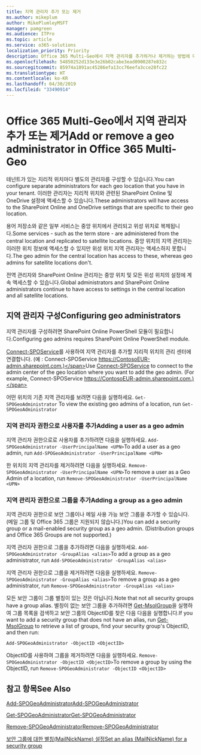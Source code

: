 ```yaml
---
title: 지역 관리자 추가 또는 제거
ms.author: mikeplum
author: MikePlumleyMSFT
manager: pamgreen
ms.audience: ITPro
ms.topic: article
ms.service: o365-solutions
localization_priority: Priority
description: Office 365 Multi-Geo에서 지역 관리자를 추가하거나 제거하는 방법에 대해 알아봅니다.
ms.openlocfilehash: 54850252d133e3e26b02cabe3ead0900287e832c
ms.sourcegitcommit: 85974a1891ac45286efa13cc76eefa3cce28fc22
ms.translationtype: HT
ms.contentlocale: ko-KR
ms.lasthandoff: 04/30/2019
ms.locfileid: "33490914"
---
```

# <a name="add-or-remove-a-geo-administrator-in-office-365-multi-geo"></a><span data-ttu-id="3c642-103">Office 365 Multi-Geo에서 지역 관리자 추가 또는 제거</span><span class="sxs-lookup"><span data-stu-id="3c642-103">Add or remove a geo administrator in Office 365 Multi-Geo</span></span>

<span data-ttu-id="3c642-104">테넌트가 있는 지리적 위치마다 별도의 관리자를 구성할 수 있습니다.</span><span class="sxs-lookup"><span data-stu-id="3c642-104">You can configure separate administrators for each geo location that you have in your tenant.</span></span> <span data-ttu-id="3c642-105">이러한 관리자는 지리적 위치와 관련된 SharePoint Online 및 OneDrive 설정에 액세스할 수 있습니다.</span><span class="sxs-lookup"><span data-stu-id="3c642-105">These administrators will have access to the SharePoint Online and OneDrive settings that are specific to their geo location.</span></span>

<span data-ttu-id="3c642-106">용어 저장소와 같은 일부 서비스는 중앙 위치에서 관리되고 위성 위치로 복제됩니다.</span><span class="sxs-lookup"><span data-stu-id="3c642-106">Some services - such as the term store - are administered from the central location and replicated to satellite locations.</span></span> <span data-ttu-id="3c642-107">중앙 위치의 지역 관리자는 이러한 위치 정보에 액세스할 수 있지만 위성 위치 지역 관리자는 액세스하지 못합니다.</span><span class="sxs-lookup"><span data-stu-id="3c642-107">The geo admin for the central location has access to these, whereas geo admins for satellite locations don't.</span></span>

<span data-ttu-id="3c642-108">전역 관리자와 SharePoint Online 관리자는 중앙 위치 및 모든 위성 위치의 설정에 계속 액세스할 수 있습니다.</span><span class="sxs-lookup"><span data-stu-id="3c642-108">Global administrators and SharePoint Online administrators continue to have access to settings in the central location and all satellite locations.</span></span>

## <a name="configuring-geo-administrators"></a><span data-ttu-id="3c642-109">지역 관리자 구성</span><span class="sxs-lookup"><span data-stu-id="3c642-109">Configuring geo administrators</span></span>

<span data-ttu-id="3c642-110">지역 관리자를 구성하려면 SharePoint Online PowerShell 모듈이 필요합니다.</span><span class="sxs-lookup"><span data-stu-id="3c642-110">Configuring geo admins requires SharePoint Online PowerShell module.</span></span>

<span data-ttu-id="3c642-111">[Connect-SPOService](https://docs.microsoft.com/powershell/module/sharepoint-online/Connect-SPOService)를 사용하여 지역 관리자를 추가할 지리적 위치의 관리 센터에 연결합니다. (예 : Connect-SPOService  https://ContosoEUR-admin.sharepoint.com.)</span><span class="sxs-lookup"><span data-stu-id="3c642-111">Use [Connect-SPOService](https://docs.microsoft.com/powershell/module/sharepoint-online/Connect-SPOService) to connect to the admin center of the geo location where you want to add the geo admin. (For example, Connect-SPOService  https://ContosoEUR-admin.sharepoint.com.)</span></span>

<span data-ttu-id="3c642-112">어떤 위치의 기존 지역 관리자를 보려면 다음을 실행하세요. `Get-SPOGeoAdministrator` </span><span class="sxs-lookup"><span data-stu-id="3c642-112">To view the existing geo admins of a location, run `Get-SPOGeoAdministrator`</span></span>

### <a name="adding-a-user-as-a-geo-admin"></a><span data-ttu-id="3c642-113">지역 관리자 권한으로 사용자를 추가</span><span class="sxs-lookup"><span data-stu-id="3c642-113">Adding a user as a geo admin</span></span>

<span data-ttu-id="3c642-114">지역 관리자 권한으로로 사용자를 추가하려면 다음을 실행하세요. `Add-SPOGeoAdministrator -UserPrincipalName <UPN>`</span><span class="sxs-lookup"><span data-stu-id="3c642-114">To add a user as a geo admin, run `Add-SPOGeoAdministrator -UserPrincipalName <UPN>`</span></span>

<span data-ttu-id="3c642-115">한 위치의 지역 관리자를 제거하려면 다음을 실행하세요.  `Remove-SPOGeoAdministrator -UserPrincipalName <UPN>`</span><span class="sxs-lookup"><span data-stu-id="3c642-115">To remove a user as a Geo Admin of a location, run  `Remove-SPOGeoAdministrator -UserPrincipalName <UPN>`</span></span>

### <a name="adding-a-group-as-a-geo-admin"></a><span data-ttu-id="3c642-116">지역 관리자 권한으로 그룹을 추가</span><span class="sxs-lookup"><span data-stu-id="3c642-116">Adding a group as a geo admin</span></span>

<span data-ttu-id="3c642-117">지역 관리자 권한으로 보안 그룹이나 메일 사용 가능 보안 그룹을 추가할 수 있습니다. (메일 그룹 및 Office 365 그룹은 지원되지 않습니다.)</span><span class="sxs-lookup"><span data-stu-id="3c642-117">You can add a security group or a mail-enabled security group as a geo admin. (Distribution groups and Office 365 Groups are not supported.)</span></span>

<span data-ttu-id="3c642-118">지역 관리자 권한으로 그룹을 추가하려면 다음을 실행하세요. `Add-SPOGeoAdministrator -GroupAlias <alias>`</span><span class="sxs-lookup"><span data-stu-id="3c642-118">To add a group as a geo administrator, run `Add-SPOGeoAdministrator -GroupAlias <alias>`</span></span>

<span data-ttu-id="3c642-119">지역 관리자 권한으로 그룹을 제거하려면 다음을 실행하세요. `Remove-SPOGeoAdministrator -GroupAlias <alias>`</span><span class="sxs-lookup"><span data-stu-id="3c642-119">To remove a group as a geo administrator, run `Remove-SPOGeoAdministrator -GroupAlias <alias>`</span></span>

<span data-ttu-id="3c642-120">모든 보안 그룹이 그룹 별칭이 있는 것은 아닙니다.</span><span class="sxs-lookup"><span data-stu-id="3c642-120">Note that not all security groups have a group alias.</span></span> <span data-ttu-id="3c642-121">별칭이 없는 보안 그룹을 추가하려면 [Get-MsolGroup](https://docs.microsoft.com/ko-KR/powershell/module/msonline/get-msolgroup)을 실행하여 그룹 목록을 검색하고 보안 그룹의 ObjectID를 찾은 다음 다음을 실행합니다.</span><span class="sxs-lookup"><span data-stu-id="3c642-121">If you want to add a security group that does not have an alias, run [Get-MsolGroup](https://docs.microsoft.com/ko-KR/powershell/module/msonline/get-msolgroup) to retrieve a list of groups, find your security group's ObjectID, and then run:</span></span>

`Add-SPOGeoAdministrator -ObjectID <ObjectID>`

<span data-ttu-id="3c642-122">ObjectID를 사용하여 그룹을 제거하려면 다음을 실행하세요. `Remove-SPOGeoAdministrator -ObjectID <ObjectID>`</span><span class="sxs-lookup"><span data-stu-id="3c642-122">To remove a group by using the ObjectID, run `Remove-SPOGeoAdministrator -ObjectID <ObjectID>`</span></span>

## <a name="see-also"></a><span data-ttu-id="3c642-123">참고 항목</span><span class="sxs-lookup"><span data-stu-id="3c642-123">See Also</span></span>

[<span data-ttu-id="3c642-124">Add-SPOGeoAdministrator</span><span class="sxs-lookup"><span data-stu-id="3c642-124">Add-SPOGeoAdministrator</span></span>](https://docs.microsoft.com/powershell/module/sharepoint-online/add-spogeoadministrator)

[<span data-ttu-id="3c642-125">Get-SPOGeoAdministrator</span><span class="sxs-lookup"><span data-stu-id="3c642-125">Get-SPOGeoAdministrator</span></span>](https://docs.microsoft.com/powershell/module/sharepoint-online/get-spogeoadministrator)

[<span data-ttu-id="3c642-126">Remove-SPOGeoAdministrator</span><span class="sxs-lookup"><span data-stu-id="3c642-126">Remove-SPOGeoAdministrator</span></span>](https://docs.microsoft.com/powershell/module/sharepoint-online/remove-spogeoadministrator)

[<span data-ttu-id="3c642-127">보안 그룹에 대한 별칭(MailNickName) 설정</span><span class="sxs-lookup"><span data-stu-id="3c642-127">Set an alias (MailNickName) for a security group</span></span>](https://docs.microsoft.com/ko-KR/powershell/module/azuread/set-azureadgroup)